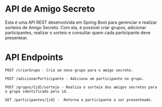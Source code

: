 # API de Amigo Secreto

Esta é uma API REST desenvolvida em Spring Boot para gerenciar e realizar sorteios de Amigo Secreto. Com ela, é possível criar grupos, adicionar participantes, realizar o sorteio e consultar quem cada participante deve presentear.

# API Endpoints

```
POST /criarGrupo - Cria um novo grupo para o amigo secreto.

POST /adicionarParticipante - Adiciona um participante no grupo.

POST /grupos/{id}/sorteio - Realiza o sorteio dos amigos secretos para o grupo identificado pelo id.

GET /participantes/{id} -  Retorna o participante a ser presenteado.

```
